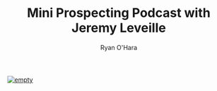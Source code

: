 ﻿---
title: Mini Prospecting Podcast with Jeremy Leveille
description: Jeremy Leveille and I were en route to Chicago taking the train to Logan Airport in Boston, and decided to record a short quick podcast
coverImage: img/mini-podcast.jpg
publishDate: Apr 24, 2018

author: Ryan O'Hara
authorProfile: Ryan O'Hara has been an early employee at several startups helping them with marketing and prospecting tactics, including Dyn who was acquired by Oracle for $600+ million in 2016. He's had prospecting campaigns featured in Fortune, Mashable, and TheNextWeb. Ryan specializes in branding, business development, prospecting, and coaching people on how to make good digital first impressions. He also mentors two accelerators, The Iron Yard and The Alpha Loft, and hosts The Prospecting Podcast.
authorImage: img/Ryan-OHara-Headshot.png
---



[![empty](/img/mini-podcast.jpg)](https://w.soundcloud.com/player/?visual=true&url=https%3A%2F%2Fapi.soundcloud.com%2Ftracks%2F434439042&show_artwork=true&maxwidth=1080&maxheight=1000)